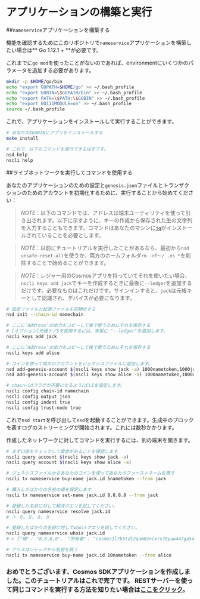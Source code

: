 # アプリケーションの構築と実行

##`nameservice`アプリケーションを構築する

機能を確認するためにこのリポジトリで`nameservice`アプリケーションを構築したい場合は** Go 1.12.1 + **が必要です。

これまでに`go mod`を使ったことがないのであれば、environmentにいくつかのパラメータを追加する必要があります。

```bash
mkdir -p $HOME/go/bin
echo "export GOPATH=$HOME/go" >> ~/.bash_profile
echo "export GOBIN=\$GOPATH/bin" >> ~/.bash_profile
echo "export PATH=\$PATH:\$GOBIN" >> ~/.bash_profile
echo "export GO111MODULE=on" >> ~/.bash_profile
source ~/.bash_profile
```

これで、アプリケーションをインストールして実行することができます。

```bash
# あなたの$GOBINにアプリをインストールする
make install

# これで、以下のコマンドを実行できるはずです。
nsd help
nscli help
```

##ライブネットワークを実行してコマンドを使用する

あなたのアプリケーションのための設定と`genesis.json`ファイルとトランザクションのためのアカウントを初期化するために、実行することから始めてください：

> _*NOTE*_：以下のコマンドでは、アドレスは端末ユーティリティを使って引き出されます。以下に示すように、キーの作成から保存された生の文字列を入力することもできます。コマンドはあなたのマシンに[`jq`](https://stedolan.github.io/jq/download/)がインストールされていることを必要とします。

> _*NOTE*_：以前にチュートリアルを実行したことがあるなら、最初から`nsd unsafe-reset-all`を使うか、両方のホームフォルダ`rm -rf〜/ .ns *`を削除することで始めることができます。

> _*NOTE*_：レジャー用のCosmosアプリを持っていてそれを使いたい場合、`nscli keys add jack`でキーを作成するときに最後に`--ledger`を追加するだけです。必要なものはこれだけです。サインインすると、`jack`は元帳キーとして認識され、デバイスが必要になります。

```bash
# 設定ファイルと起源ファイルを初期化する
nsd init --chain-id namechain

# ここに`Address`の出力をコピーして後で使うためにそれを保存する
# [オプション]元帳ナノSを使用するには、末尾に "--ledger"を追加します。
nscli keys add jack

# ここに`Address`の出力をコピーして後で使うためにそれを保存する
nscli keys add alice

# コインを使って両方のアカウントをジェネシスファイルに追加します。
nsd add-genesis-account $(nscli keys show jack -a) 1000nametoken,1000jackcoin
nsd add-genesis-account $(nscli keys show alice -a) 1000nametoken,1000alicecoin

# chain-idフラグが不要になるようにCLIを設定します。
nscli config chain-id namechain
nscli config output json
nscli config indent true
nscli config trust-node true
```

これで`nsd start`を呼び出して`nsd`を起動することができます。生成中のブロックを表すログのストリーミングが開始されます。これには数秒かかります。

作成したネットワークに対してコマンドを実行するには、別の端末を開きます。

```bash
# まず口座をチェックして資金があることを確認します
nscli query account $(nscli keys show jack -a) 
nscli query account $(nscli keys show alice -a) 

# ジェネシスファイルからあなたのコインを使ってあなたのファーストネームを買う
nscli tx nameservice buy-name jack.id 5nametoken --from jack 

# 購入したばかりの名前の値を設定します
nscli tx nameservice set-name jack.id 8.8.8.8 --from jack 

# 登録した名前に対して解決クエリを試してください。
nscli query nameservice resolve jack.id
# ＞ ８。８。８。８

# 登録したばかりの名前に対してwhoisクエリを試してください。
nscli query nameservice whois jack.id
# > {"値"： "8.8.8.8"、 "所有者"： "cosmos1l7k5tdt2qam0zecxrx78yuw447ga54dsmtpk2s"、 "価格"：[{"デノーム"： "名前"： "5"}]}

# アリスはジャックから名前を買う
nscli tx nameservice buy-name jack.id 10nametoken --from alice 
```

### おめでとうございます、Cosmos SDKアプリケーションを作成しました。このチュートリアルはこれで完了です。 RESTサーバーを使って同じコマンドを実行する方法を知りたい場合は[ここをクリック](run-rest.md)。
